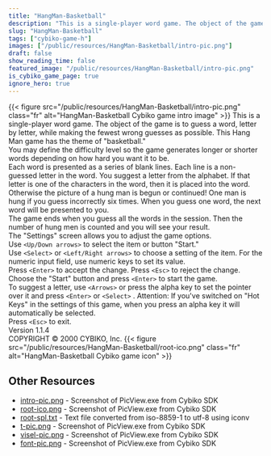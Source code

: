 ```yaml
---
title: "HangMan-Basketball"
description: "This is a single-player word game. The object of the game is to guess a word, letter by letter, while making the fewest wrong guesses as possible. This Hang Man game has the theme of \"basketball.\" You may define the difficulty level so the game generates longer or shorter words ..."
slug: "HangMan-Basketball"
tags: ["cybiko-game-h"]
images: ["/public/resources/HangMan-Basketball/intro-pic.png"]
draft: false
show_reading_time: false
featured_image: "/public/resources/HangMan-Basketball/intro-pic.png"
is_cybiko_game_page: true
ignore_hero: true
---
```

{{< figure src="/public/resources/HangMan-Basketball/intro-pic.png" class="fr" alt="HangMan-Basketball Cybiko game intro image" >}}
This is a single-player word game. The object of the game is to guess a word, letter by letter, while making the fewest wrong guesses as possible. This Hang Man game has the theme of "basketball." \
You may define the difficulty level so the game generates longer or shorter words depending on how hard you want it to be.  \
Each word is presented as a series of blank lines. Each line is a non-guessed letter in the word. You suggest a letter from the alphabet. If that letter is one of the characters in the word, then it is placed into the word. Otherwise the picture of a hung man is begun or continued! One man is hung if you guess incorrectly six times. When you guess one word, the next word will be presented to you.  \
The game ends when you guess all the words in the session. Then the number of hung men is counted and you will see your result. \
The "Settings" screen allows you to adjust the game options. \
Use `<Up/Down arrows>`  to select the item or button "Start." \
Use `<Select>`  or `<Left/Right arrows>`  to choose a setting of the item. For the numeric input field, use numeric keys to set its value. \
Press `<Enter>`  to accept the change. Press `<Esc>`  to reject the change. \
Choose the "Start" button and press `<Enter>`  to start the game. \
To suggest a letter, use `<Arrows>`  or press the alpha key to set the pointer over it and press `<Enter>`  or `<Select>` . Attention: If you've switched on "Hot Keys" in the settings of this game, when you press an alpha key it will automatically be selected. \
Press `<Esc>`  to exit. \
Version 1.1.4 \
COPYRIGHT © 2000 CYBIKO, Inc. {{< figure src="/public/resources/HangMan-Basketball/root-ico.png" class="fr" alt="HangMan-Basketball Cybiko game icon" >}}

## Other Resources
* [intro-pic.png](/public/resources/HangMan-Basketball/intro-pic.png) - Screenshot of PicView.exe from Cybiko SDK
* [root-ico.png](/public/resources/HangMan-Basketball/root-ico.png) - Screenshot of PicView.exe from Cybiko SDK
* [root-spl.txt](/public/resources/HangMan-Basketball/root-spl.txt) - Text file converted from iso-8859-1 to utf-8 using iconv
* [t-pic.png](/public/resources/HangMan-Basketball/t-pic.png) - Screenshot of PicView.exe from Cybiko SDK
* [visel-pic.png](/public/resources/HangMan-Basketball/visel-pic.png) - Screenshot of PicView.exe from Cybiko SDK
* [font-pic.png](/public/resources/HangMan-Basketball/font-pic.png) - Screenshot of PicView.exe from Cybiko SDK
